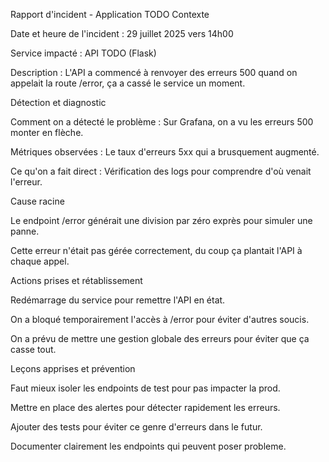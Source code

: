 Rapport d'incident - Application TODO
Contexte

Date et heure de l'incident : 29 juillet 2025 vers 14h00

Service impacté : API TODO (Flask)

Description : L'API a commencé à renvoyer des erreurs 500 quand on appelait la route /error, ça a cassé le service un moment.

Détection et diagnostic

Comment on a détecté le problème : Sur Grafana, on a vu les erreurs 500 monter en flèche.

Métriques observées : Le taux d'erreurs 5xx qui a brusquement augmenté.

Ce qu'on a fait direct : Vérification des logs pour comprendre d'où venait l'erreur.

Cause racine

Le endpoint /error générait une division par zéro exprès pour simuler une panne.

Cette erreur n'était pas gérée correctement, du coup ça plantait l'API à chaque appel.

Actions prises et rétablissement

Redémarrage du service pour remettre l'API en état.

On a bloqué temporairement l'accès à /error pour éviter d'autres soucis.

On a prévu de mettre une gestion globale des erreurs pour éviter que ça casse tout.

Leçons apprises et prévention

Faut mieux isoler les endpoints de test pour pas impacter la prod.

Mettre en place des alertes pour détecter rapidement les erreurs.

Ajouter des tests pour éviter ce genre d'erreurs dans le futur.

Documenter clairement les endpoints qui peuvent poser probleme.
